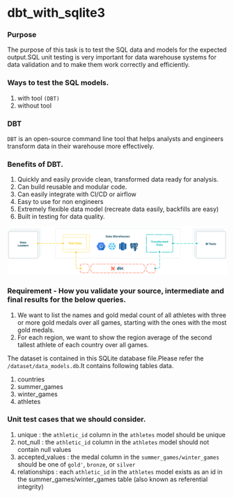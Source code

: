 # dbt_with_sqlite3

### Purpose
The purpose of this task is to test the SQL data and models for the expected output.SQL unit testing is very important for data warehouse systems for data validation and to make them work correctly and efficiently.

### Ways to test the SQL models.
1. with tool `(DBT)`
2. without tool

### DBT 
`DBT` is an open-source command line tool that helps analysts and engineers transform data in their warehouse more effectively.

### Benefits of DBT.
1. Quickly and easily provide clean, transformed data ready for analysis.
2. Can build reusable and modular code.
3. Can easily integrate with CI/CD or airflow
4. Easy to use for non engineers
5. Extremely flexible data model (recreate data easily, backfills are easy)
6. Built in testing for data quality.

![](images/dbt_advantages_1.png)

### Requirement - How you validate your source, intermediate and final results for the below queries.
1. We want to list the names and gold medal count of all athletes with three or more gold medals over all games, starting with the ones with the most gold medals.
2. For each region, we want to show the region average of the second tallest athlete of each country over all games.

The dataset is contained in this SQLite database file.Please refer the `/dataset/data_models.db`.It contains following tables data.
1. countries
2. summer_games
3. winter_games
4. athletes

### Unit test cases that we should consider.
1. unique : the `athletic_id` column in the `athletes` model should be unique
2. not_null : the `athletic_id` column in the `athletes` model should not contain null values
3. accepted_values : the medal column in the `summer_games/winter_games` should be one of `gold'`, `bronze`,  or `silver`
4. relationships : each `athletic_id` in the `athletes` model exists as an id in the summer_games/winter_games table (also known as referential integrity)







    


